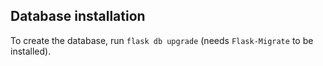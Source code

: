 ## Database installation

To create the database, run `flask db upgrade` (needs `Flask-Migrate` to be installed).
